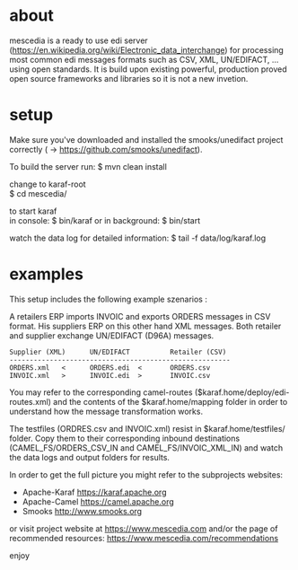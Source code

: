 # about 

mescedia is a ready to use edi server (https://en.wikipedia.org/wiki/Electronic_data_interchange)
for processing most common edi messages formats such as CSV, XML, UN/EDIFACT, ... using open standards.
It is build upon existing powerful, production proved open source frameworks and libraries so it is not a new invetion.
 
# setup

Make sure you've downloaded and installed the smooks/unedifact project correctly ( -> https://github.com/smooks/unedifact).

To build the server run:
	$ mvn clean install 

  change to karaf-root	
	$ cd mescedia/ 

  to start karaf  
	in console: 		$ bin/karaf 
	or  in background: 	$ bin/start  

  watch the data log for detailed information: 
	$ tail -f data/log/karaf.log  
  
  
# examples
  
This setup includes the following example szenarios :

A retailers ERP imports INVOIC and exports ORDERS messages in CSV format. 
His suppliers ERP on this other hand XML messages. Both retailer and supplier 
exchange UN/EDIFACT (D96A) messages. 

	Supplier (XML) 		UN/EDIFACT			Retailer (CSV)
	-------------------------------------------------------
	ORDERS.xml   < 		ORDERS.edi  <    	ORDERS.csv
	INVOIC.xml   > 		INVOIC.edi  > 		INVOIC.csv

You may refer to the corresponding camel-routes ($karaf.home/deploy/edi-routes.xml) and the contents of the 
$karaf.home/mapping folder in order to understand how the message transformation works. 
		
The testfiles (ORDRES.csv and INVOIC.xml) resist in $karaf.home/testfiles/ folder. 
Copy them to their corresponding inbound destinations (CAMEL_FS/ORDERS_CSV_IN and CAMEL_FS/INVOIC_XML_IN) and watch 
the data logs and output folders for results. 
  
In order to get the full picture you might refer to the subprojects websites: 
- Apache-Karaf https://karaf.apache.org
- Apache-Camel https://camel.apache.org
- Smooks http://www.smooks.org
  
or visit project website at https://www.mescedia.com
and/or the page of recommended resources: https://www.mescedia.com/recommendations

enjoy
